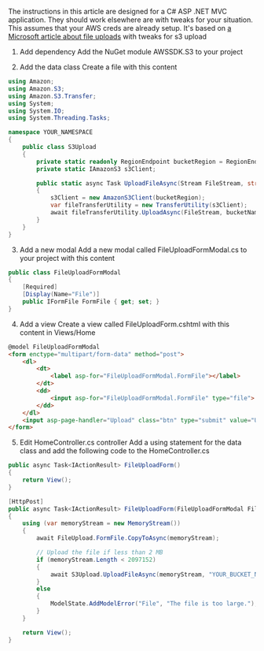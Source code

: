 The instructions in this article are designed for a C# ASP .NET MVC application. They should work elsewhere are with tweaks for your situation. This assumes that your AWS creds are already setup. It's based on <a href="https://docs.microsoft.com/en-us/aspnet/core/mvc/models/file-uploads?view=aspnetcore-5.0">a Microsoft article about file uploads</a> with tweaks for s3 upload

1. Add dependency
Add the NuGet module AWSSDK.S3 to your project

2. Add the data class
Create a file with this content
```csharp
using Amazon;
using Amazon.S3;
using Amazon.S3.Transfer;
using System;
using System.IO;
using System.Threading.Tasks;

namespace YOUR_NAMESPACE
{
    public class S3Upload
    {
        private static readonly RegionEndpoint bucketRegion = RegionEndpoint.EUWest2;
        private static IAmazonS3 s3Client;

        public static async Task UploadFileAsync(Stream FileStream, string bucketName, string keyName)
        {
            s3Client = new AmazonS3Client(bucketRegion);
            var fileTransferUtility = new TransferUtility(s3Client);
            await fileTransferUtility.UploadAsync(FileStream, bucketName, keyName);
        }
    }
}
```

3. Add a new modal
Add a new modal called FileUploadFormModal.cs to your project with this content

```csharp
public class FileUploadFormModal
{
    [Required]
    [Display(Name="File")]
    public IFormFile FormFile { get; set; }
}
```

4. Add a view
Create a view called FileUploadForm.cshtml with this content in Views/Home

```html
@model FileUploadFormModal
<form enctype="multipart/form-data" method="post">
    <dl>
        <dt>
            <label asp-for="FileUploadFormModal.FormFile"></label>
        </dt>
        <dd>
            <input asp-for="FileUploadFormModal.FormFile" type="file">
        </dd>
    </dl>
    <input asp-page-handler="Upload" class="btn" type="submit" value="Upload">
</form>
```

5. Edit HomeController.cs controller
Add a using statement for the data class and add the following code to the HomeController.cs

```csharp
public async Task<IActionResult> FileUploadForm()
{
    return View();
}

[HttpPost]
public async Task<IActionResult> FileUploadForm(FileUploadFormModal FileUpload)
{
    using (var memoryStream = new MemoryStream())
    {
        await FileUpload.FormFile.CopyToAsync(memoryStream);

        // Upload the file if less than 2 MB
        if (memoryStream.Length < 2097152)
        {
            await S3Upload.UploadFileAsync(memoryStream, "YOUR_BUCKET_NAME", "YOUR_KEY_NAME");
        }
        else
        {
            ModelState.AddModelError("File", "The file is too large.");
        }
    }

    return View();
}
```
